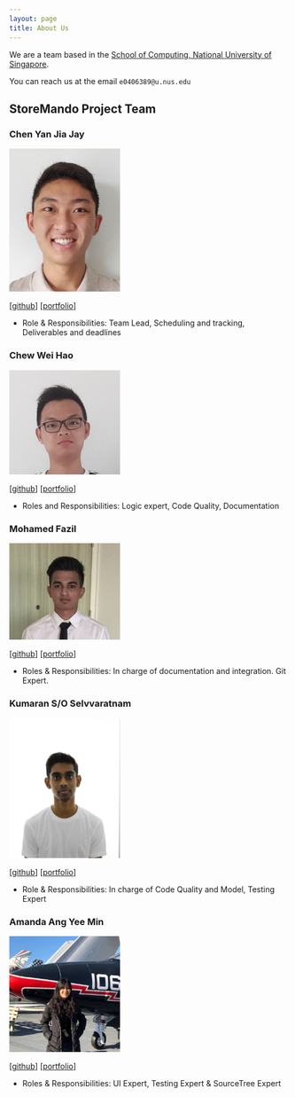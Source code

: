 ```yaml
---
layout: page
title: About Us
---
```


We are a team based in the [School of Computing, National University of Singapore](http://www.comp.nus.edu.sg).

You can reach us at the email `e0406389@u.nus.edu`

## StoreMando Project Team

### Chen Yan Jia Jay

<img src="images/team-members/jaychenyj.png" width="200px">

[[github](https://github.com/JayChenYJ)]
[[portfolio](team/jaychenyj.md)]

* Role & Responsibilities: Team Lead, Scheduling and tracking, Deliverables and deadlines

### Chew Wei Hao

<img src="images/team-members/chewwh09.png" width="200px">

[[github](http://github.com/chewwh09)]
[[portfolio](team/chewwh09.md)]

* Roles and Responsibilities: Logic expert, Code Quality, Documentation

### Mohamed Fazil

<img src="images/team-members/md-fazil.png" width="200px">

[[github](http://github.com/Md-Fazil)] [[portfolio](team/mohamedfazil.md)]

* Roles & Responsibilities: In charge of documentation and integration. Git Expert.

### Kumaran S/O Selvvaratnam

<img src="images/team-members/kumsssss.png" width="200px">

[[github](http://github.com/kumsssss)]
[[portfolio](team/kumaran.md)]

* Role & Responsibilities: In charge of Code Quality and Model, Testing Expert

### Amanda Ang Yee Min

<img src="images/team-members/github-amanda.png" width="200px">

[[github](http://github.com/github-amanda)]
[[portfolio](team/amandaang.md)]

* Roles & Responsibilities: UI Expert, Testing Expert & SourceTree Expert
